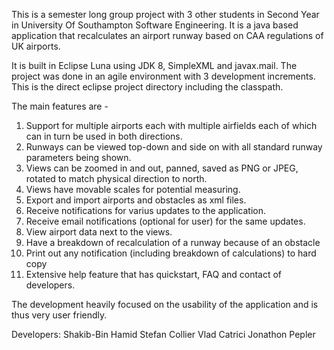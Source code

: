 This is a semester long group project with 3 other students in Second Year in University Of Southampton Software Engineering.
It is a java based application that recalculates an airport runway based on CAA regulations of UK airports.

It is built in Eclipse Luna using JDK 8, SimpleXML and javax.mail. The project was done in an agile environment with 3 development increments. This is the direct eclipse project directory including the classpath.

The main features are - 

1. Support for multiple airports each with multiple airfields each of which can in turn be used in both directions.
2. Runways can be viewed top-down and side on with all standard runway parameters being shown.
3. Views can be zoomed in and out, panned, saved as PNG or JPEG, rotated to match physical direction to north.
4. Views have movable scales for potential measuring.
5. Export and import airports and obstacles as xml files.
6. Receive notifications for varius updates to the application.
7. Receive email notifications (optional for user) for the same updates.
8. View airport data next to the views.
9. Have a breakdown of recalculation of a runway because of an obstacle
10. Print out any notification (including breakdown of calculations) to hard copy
11. Extensive help feature that has quickstart, FAQ and contact of developers.

The development heavily focused on the usability of the application and is thus very user friendly.

Developers:
Shakib-Bin Hamid
Stefan Collier
Vlad Catrici
Jonathon Pepler
